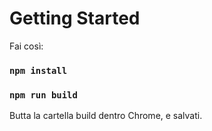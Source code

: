# Getting Started

Fai così:

### `npm install`

### `npm run build`

Butta la cartella build dentro Chrome, e salvati.

